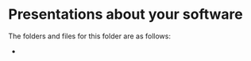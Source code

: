 # Presentations about your software

The folders and files for this folder are as follows:

- <fill in details>